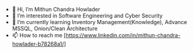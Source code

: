 - 👋 Hi, I’m Mithun Chandra Howlader
- 👀 I’m interested in Software Engineering and Cyber Security
- 🌱 I’m currently learning Inventory Management(Knowledge), Advance MSSQL, Onion/Clean Architecture
- 📫 How to reach me [https://www.linkedin.com/in/mithun-chandra-howlader-b78268a1/]

<!---
chmithun/chmithun is a ✨ special ✨ repository because its `README.md` (this file) appears on your GitHub profile.
You can click the Preview link to take a look at your changes.
--->
